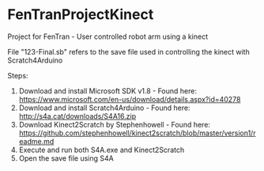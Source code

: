 # FenTranProjectKinect
Project for FenTran - User controlled robot arm using a kinect

File "123-Final.sb" refers to the save file used in controlling the kinect with Scratch4Arduino

Steps:
1.  Download and install Microsoft SDK v1.8 - Found here: https://www.microsoft.com/en-us/download/details.aspx?id=40278
2.  Download and install Scratch4Arduino - Found here: http://s4a.cat/downloads/S4A16.zip
3.  Download Kinect2Scratch by Stephenhowell - Found here: https://github.com/stephenhowell/kinect2scratch/blob/master/version1/readme.md
4.  Execute and run both S4A.exe and Kinect2Scratch
5.  Open the save file using S4A

